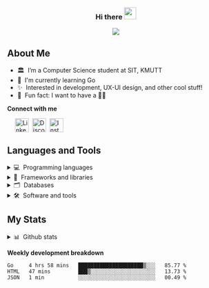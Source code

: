 <h3 align="center">
    Hi there <img src="https://media.giphy.com/media/hvRJCLFzcasrR4ia7z/giphy.gif" width="28px">
</h3>

<!-- Typing SVG -->
<p align="center">
  <a href="https://git.io/typing-svg">
    <img src="https://readme-typing-svg.herokuapp.com?lines=Welcome+to+my+Github+profile!;I'm+Monthara+Kiatruangchai&font=Fira%20Code&center=true&width=440&height=45&color=A575F7">
  </a>
</p>

## About Me

-   🏛 &nbsp;I’m a Computer Science student at SIT, KMUTT
-   🌱 &nbsp;I'm currently learning Go
-   ✨ &nbsp;Interested in development, UX-UI design, and other cool stuff!
-   👀 &nbsp;Fun fact: I want to have a 🐶🤍

<!-- Contact section -->

**Connect with me**

<p> 
  &ensp;&ensp;
  <a href="https://www.linkedin.com/in/monthara-kiatruangchai-b30935246">
    <img align="center" src="https://skillicons.dev/icons?i=linkedin" alt="Linkedin" width="32px"></a>&nbsp;
  <a href="https://discordapp.com/users/711218042088062997">
    <img align="center" src="https://skillicons.dev/icons?i=discord" alt="Discord" width="32px"></a>&nbsp;
  <a href="https://www.instagram.com/__axxn_/">
    <img align="center" src="https://skillicons.dev/icons?i=instagram" alt="Instagram" width="32px"></a>&nbsp;
</p>

## Languages and Tools

<details>
  <summary>💻 &nbsp;Programming languages</summary>
  <p></p>
  <img src='https://cdn.jsdelivr.net/gh/devicons/devicon/icons/javascript/javascript-original.svg' alt="js" width="48px" height="40px">
  <img src='https://cdn.jsdelivr.net/gh/devicons/devicon/icons/typescript/typescript-original.svg' alt="ts" width="48px" height="40px">
  <img src='https://cdn.jsdelivr.net/gh/devicons/devicon/icons/sass/sass-original.svg' alt="sass" width="48px" height="40px">
  <img src='https://cdn.jsdelivr.net/gh/devicons/devicon/icons/css3/css3-original.svg' alt="css" width="48px" height="40px">
  <img src='https://cdn.jsdelivr.net/gh/devicons/devicon/icons/html5/html5-original.svg' alt="html" width="48px" height="40px">
  <img src='https://cdn.jsdelivr.net/gh/devicons/devicon/icons/dart/dart-original.svg' alt="dart" width="48px" height="40px">
  <img src='https://cdn.jsdelivr.net/gh/devicons/devicon/icons/python/python-original.svg' alt="python" width="48px" height="40px">
  <img src='https://cdn.jsdelivr.net/gh/devicons/devicon/icons/java/java-original.svg' alt="java" width="48px" height="40px">
  <img src='https://cdn.jsdelivr.net/gh/devicons/devicon/icons/bash/bash-original.svg' alt="bash" width="48px" height="40px">
</details>
<details>
  <summary>🧰 &nbsp;Frameworks and libraries</summary>
  <p></p>
  <img src='https://cdn.jsdelivr.net/gh/devicons/devicon/icons/react/react-original.svg'  alt="react" width="44px" height="40px">
  <img src='https://cdn.jsdelivr.net/gh/devicons/devicon/icons/materialui/materialui-original.svg' alt="mui" width="44px" height="40px">
  <img src='https://cdn.jsdelivr.net/gh/devicons/devicon/icons/flutter/flutter-original.svg' alt="flutter" width="44px" height="36px">
  <img src='https://cdn.jsdelivr.net/gh/devicons/devicon/icons/vuejs/vuejs-original.svg' alt="vue" width="44px" height="40px">
  <img src='https://cdn.jsdelivr.net/gh/devicons/devicon/icons/nuxtjs/nuxtjs-original.svg' alt="nuxt" width="44px" height="40px">
  <img src='https://cdn.jsdelivr.net/gh/devicons/devicon/icons/nodejs/nodejs-original.svg' alt="node" width="44px" height="40px">
  <img src='https://cdn.jsdelivr.net/gh/devicons/devicon/icons/express/express-original.svg' alt="express" width="44px" height="40px">
  <img src='https://cdn.jsdelivr.net/gh/devicons/devicon/icons/nestjs/nestjs-plain.svg' alt="nestjs" width="44px" height="40px">
</details>
<details>
  <summary>🗂 &nbsp;Databases</summary>
  <p></p>
  <img src='https://cdn.jsdelivr.net/gh/devicons/devicon/icons/mysql/mysql-original.svg' alt="mysql" width="44px" height="40px">
  <img src='https://cdn.jsdelivr.net/gh/devicons/devicon/icons/postgresql/postgresql-original.svg' alt="postgresql" width="44px" height="40px">
  <img src='https://cdn.jsdelivr.net/gh/devicons/devicon/icons/mongodb/mongodb-original.svg' alt="mongodb" width="44px" height="40px">
</details>
<details>
  <summary>🛠 &nbsp;Software and tools</summary>
  <p></p>
  <img src='https://cdn.jsdelivr.net/gh/devicons/devicon/icons/figma/figma-original.svg' alt="figma" width="44px" height="40px">
  <img src='https://cdn.jsdelivr.net/gh/devicons/devicon/icons/canva/canva-original.svg' alt="canva" width="44px" height="40px">
  <img src='https://cdn.jsdelivr.net/gh/devicons/devicon/icons/vscode/vscode-original.svg' alt="vscode" width="44px" height="38px">
  <img src='https://cdn.jsdelivr.net/gh/devicons/devicon/icons/intellij/intellij-original.svg' alt="intj" width="44px" height="38px">
  <img src="https://www.vectorlogo.zone/logos/getpostman/getpostman-icon.svg" alt="postman" alt="postman" width="40px" height="40px"/>
  <img src='https://cdn.jsdelivr.net/gh/devicons/devicon/icons/jupyter/jupyter-original.svg' alt="jupyter" width="44px" height="40px">
  <img src='https://cdn.jsdelivr.net/gh/devicons/devicon/icons/git/git-original.svg' alt="git" width="44px" height="40px">
  <img src='https://cdn.jsdelivr.net/gh/devicons/devicon/icons/github/github-original.svg' alt="github" width="44px" height="40px">
  <img src='https://cdn.jsdelivr.net/gh/devicons/devicon/icons/raspberrypi/raspberrypi-original.svg' alt="raspi" width="44px" height="40px">
</details>

## My Stats

<details>
  <summary>📊 &nbsp;Github stats</summary>
  <p></p>

![GitHub stats](https://github-readme-stats.vercel.app/api?username=axxmk&show_icons=true)
![GitHub Streak](http://github-readme-streak-stats.herokuapp.com?user=Axxmk&theme=tokyonight_duo&border=D4D4D4)

</details>

**Weekly development breakdown**

<!--START_SECTION:waka-->

```text
Go     4 hrs 58 mins   █████████████████████▒░░░   85.77 %
HTML   47 mins         ███▒░░░░░░░░░░░░░░░░░░░░░   13.73 %
JSON   1 min           ░░░░░░░░░░░░░░░░░░░░░░░░░   00.49 %
```

<!--END_SECTION:waka-->
